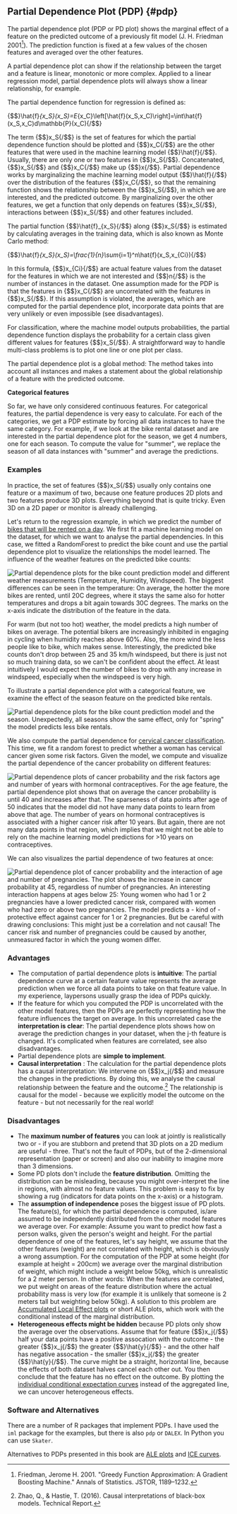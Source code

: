 

## Partial Dependence Plot (PDP) {#pdp}

The partial dependence plot (PDP or PD plot) shows the marginal effect of a feature on the predicted outcome of a previously fit model (J. H. Friedman 2001[^Friedman2001]). 
The prediction function is fixed at a few values of the chosen features and averaged over the other features.

<!-- *Keywords: partial dependence plots, PDP, PD plot, marginal means, predictive margins, marginal effects* -->


A partial dependence plot can show if the relationship between the target and a feature is linear, monotonic or more complex.
Applied to a linear regression model, partial dependence plots will always show a linear relationship, for example.

The partial dependence function for regression is defined as:

{$$}\hat{f}_{x_S}(x_S)=E_{x_C}\left[\hat{f}(x_S,x_C)\right]=\int\hat{f}(x_S,x_C)d\mathbb{P}(x_C){/$$}

The term {$$}x_S{/$$} is the set of features for which the partial dependence function should be plotted and {$$}x_C{/$$} are the other features that were used in the machine learning model {$$}\hat{f}{/$$}.
Usually, there are only one or two features in {$$}x_S{/$$}.
Concatenated, {$$}x_S{/$$} and {$$}x_C{/$$} make up {$$}x{/$$}.
Partial dependence works by marginalizing the machine learning model output {$$}\hat{f}{/$$} over the distribution of the features {$$}x_C{/$$}, so that the remaining function shows the relationship between the {$$}x_S{/$$}, in which we are interested, and the predicted outcome.
By marginalizing over the other features, we get a function that only depends on features {$$}x_S{/$$}, interactions between {$$}x_S{/$$} and other features included.

The partial function {$$}\hat{f}_{x_S}{/$$} along {$$}x_S{/$$} is estimated by calculating averages in the training data, which is also known as Monte Carlo method:

{$$}\hat{f}_{x_S}(x_S)=\frac{1}{n}\sum_{i=1}^n\hat{f}(x_S,x_{Ci}){/$$}

In this formula, {$$}x_{Ci}{/$$} are actual feature values from the dataset for the features in which we are not interested and {$$}n{/$$} is the number of instances in the dataset.
One assumption made for the PDP is that the features in {$$}x_C{/$$} are uncorrelated with the features in {$$}x_S{/$$}. 
If this assumption is violated, the averages, which are computed for the partial dependence plot, incorporate data points that are very unlikely or even impossible (see disadvantages).

For classification, where the machine model outputs probabilities, the partial dependence function displays the probability for a certain class given different values for features {$$}x_S{/$$}.
A straightforward way to handle multi-class problems is to plot one line or one plot per class.


The partial dependence plot is a global method:
The method takes into account all instances and makes a statement about the global relationship of a feature with the predicted outcome.



**Categorical features**

So far, we have only considered continuous features.
For categorical features, the partial dependence is very easy to calculate.
For each of the categories, we get a PDP estimate by forcing all data instances to have the same category.
For example, if we look at the bike rental dataset and are interested in the partial dependence plot for the season,  we get 4 numbers, one for each season.
To compute the value for "summer", we replace the season of all data instances with "summer" and average the predictions.



### Examples
In practice, the set of features {$$}x_S{/$$} usually only contains one feature or a maximum of two, because one feature produces 2D plots and two features produce 3D plots.
Everything beyond that is quite tricky.
Even 3D on a 2D paper or monitor is already challenging.

Let's return to the regression example, in which we predict the number of [bikes that will be rented on a day](#bike-data).
We first fit a machine learning model on the dataset, for which we want to analyse the partial dependencies.
In this case, we fitted a RandomForest to predict the bike count and use the partial dependence plot to visualize the relationships the model learned.
The influence of the weather features on the predicted bike counts:

![Partial dependence plots for the bike count prediction model and different weather measurements (Temperature, Humidity, Windspeed). The biggest differences can be seen in the temperature: On average, the hotter the more bikes are rented, until 20C degrees, where it stays the same also for hotter temperatures and drops a bit again towards 30C degrees. The marks on the x-axis indicate the distribution of the feature in the data.](images/pdp-bike-1.png)

For warm (but not too hot) weather, the model predicts a high number of bikes on average.
The potential bikers are increasingly inhibited in engaging in cycling when humidity reaches above 60%.
Also, the more wind the less people like to bike, which makes sense.
Interestingly, the predicted bike counts don't drop between 25 and 35 km/h windspeed, but there is just not so much training data, so we can't be confident about the effect.
At least intuitively I would expect the number of bikes to drop with any increase in windspeed, especially when the windspeed is very high.


To illustrate a partial dependence plot with a categorical feature, we examine the effect of the season feature on the predicted bike rentals.

![Partial dependence plots for the bike count prediction model and the season. Unexpectedly, all seasons show the same effect, only for "spring" the model predicts less bike rentals.](images/pdp-bike-cat-1.png)


We also compute the partial dependence for [cervical cancer classification](#cervical).
This time, we fit a random forest to predict whether a woman has cervical cancer given some risk factors. 
Given the model, we compute and visualize the partial dependence of the cancer probability on different features: 

![Partial dependence plots of cancer probability and the risk factors age and number of years with hormonal contraceptives. For the age feature, the partial dependence plot shows that on average the cancer probability is until 40 and increases after that. The sparseness of data points after age of 50 indicates that the model did not have many data points to learn from above that age. The number of years on hormonal contraceptives is associated with a higher cancer risk after 10 years. But again, there are not many data points in that region, which implies that we might not be able to rely on the machine learning model predictions for >10 years on contraceptives.](images/pdp-cervical-1.png)

We can also visualizes the partial dependence of two features at once:

![Partial dependence plot of cancer probability and the interaction of age and number of pregnancies. The plot shows the increase in cancer probability at 45, regardless of number of pregnancies. An interesting interaction happens at ages below 25: Young women who had 1 or 2 pregnancies have a lower predicted cancer risk, compared with women who had zero or above two pregnancies. The model predicts a - kind of - protective effect against cancer for 1 or 2 pregnancies. But be careful with drawing conclusions: This might just be a correlation and not causal! The cancer risk and number of pregnancies could be caused by another, unmeasured factor in which the young women differ.](images/pdp-cervical-2d-1.png)





### Advantages 
- The computation of partial dependence plots is **intuitive**: 
The partial dependence curve at a certain feature value represents the average prediction when we force all data points to take on that feature value. 
In my experience, laypersons usually grasp the idea of PDPs quickly.
- If the feature for which you computed the PDP is uncorrelated with the other model features, then the PDPs are perfectly representing how the feature influences the target on average.
In this uncorrelated case the **interpretation is clear**: 
The partial dependence plots shows how on average the prediction changes in your dataset, when the j-th feature is changed. 
It's complicated when features are correlated, see also disadvantages.
- Partial dependence plots are **simple to implement**.
- **Causal interpretation** : The calculation for the partial dependence plots has a causal interpretation: 
We intervene on {$$}x_j{/$$} and measure the changes in the predictions. 
By doing this, we analyse the causal relationship between the feature and the outcome.[^pdpCausal]
The relationship is causal for the model - because we explicitly model the outcome on the feature - but not necessarily for the real world!


### Disadvantages
- The **maximum number of features** you can look at jointly is realistically two or - if you are stubborn and pretend that 3D plots on a 2D medium are useful - three.
That's not the fault of PDPs, but of the 2-dimensional representation (paper or screen) and also our inability to imagine more than 3 dimensions.
- Some PD plots don't include the **feature distribution**. 
Omitting the distribution can be misleading, because you might over-interpret the line in regions, with almost no feature values.
This problem is easy to fix by showing a rug (indicators for data points on the x-axis) or a histogram.
- The **assumption of independence** poses the biggest issue of PD plots. 
The feature(s), for which the partial dependence is computed, is/are assumed to be independently distributed from the other model features we average over.
For example: Assume you want to predict how fast a person walks, given the person's weight and height. 
For the partial dependence of one of the features, let's say height, we assume that the other features (weight) are not correlated with height, which is obviously a wrong assumption. 
For the computation of the PDP at some height (for example at height = 200cm) we average over the marginal distribution of weight, which might include a weight below 50kg, which is unrealistic for a 2 meter person. 
In other words: When the features are correlated, we put weight on areas of the feature distribution where the actual probability mass is very low (for example it is unlikely that someone is 2 meters tall but weighting below 50kg).
A solution to this problem are [Accumulated Local Effect plots](#ale) or short ALE plots, which work with the conditional instead of the marginal distribution.
- **Heterogeneous effects might be hidden** because PD plots only show the average over the observations. 
Assume that for feature {$$}x_j{/$$} half your data points have a positive assocation with the outcome - the greater {$$}x_j{/$$} the greater {$$}\hat{y}{/$$} - and the other half has negative assocation - the smaller {$$}x_j{/$$} the greater {$$}\hat{y}{/$$}.
The curve might be a straight, horizontal line, because the effects of both dataset halves cancel each other out. 
You then conclude that the feature has no effect on the outcome. 
By plotting the [individiual conditional expectation curves](#ice) instead of the aggregated line, we can uncover heterogeneous effects.


### Software and Alternatives

There are a number of R packages that implement PDPs. 
I have used the `iml` package for the examples, but there is also `pdp` or `DALEX`.
In Python you can use `Skater`.

Alternatives to PDPs presented in this book are [ALE plots](#ale) and [ICE curves](#ice).



[^Friedman2001]: Friedman, Jerome H. 2001. "Greedy Function Approximation: A Gradient Boosting Machine." Annals of Statistics. JSTOR, 1189–1232.

[^pdpCausal]: Zhao, Q., & Hastie, T. (2016). Causal interpretations of black-box models. Technical Report.

